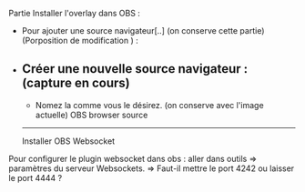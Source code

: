 
Partie Installer l'overlay dans OBS :
  - Pour ajouter une source navigateur[..] (on conserve cette partie) 
(Porposition de modification ) :
- Créer une nouvelle source navigateur : (capture en cours)
  - 
  - Nomez la comme vous le désirez. (on conserve avec l'image actuelle)
OBS browser source
  
  -----------------------------------------
  
  Installer OBS Websocket

Pour configurer le plugin websocket dans obs : aller dans outils => paramètres du serveur Websockets. 
=> Faut-il mettre le port 4242 ou laisser le port 4444 ? 
